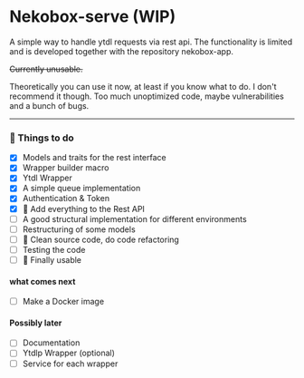 # Nekobox-serve (WIP)
A simple way to handle ytdl requests via rest api.
The functionality is limited and is developed together with the repository nekobox-app.

 ~~Currently unusable.~~
 
 Theoretically you can use it now, at least if you know what to do. I don't recommend it though. Too much unoptimized code, maybe vulnerabilities and a bunch of bugs.

---
### :construction: Things to do

- [x] Models and traits for the rest interface
- [x] Wrapper builder macro
- [x] Ytdl Wrapper
- [x] A simple queue implementation
- [x] Authentication & Token
- [x] :rocket: Add everything to the Rest API
- [ ] A good structural implementation for different environments
- [ ] Restructuring of some models
- [ ] :hammer: Clean source code, do code refactoring
- [ ] Testing the code
- [ ] :tada: Finally usable

#### what comes next
- [ ] Make a Docker image

#### Possibly later
- [ ] Documentation
- [ ] Ytdlp Wrapper (optional)
- [ ] Service for each wrapper
